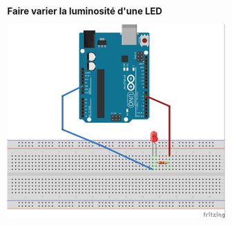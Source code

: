 ## Faire varier la luminosité d'une LED

![Pictures/tuto-1_bb.jpg](https://github.com/j-fremont/tuto-arduino/blob/master/Pictures/tuto-1_bb.jpg)

